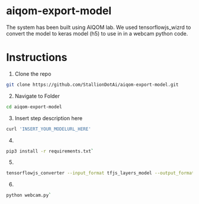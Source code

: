 # aiqom-export-model
The system has been built using AIQOM lab. We used tensorflowjs_wizrd to convert the model to keras model (h5) to use in in a webcam python code.

# Instructions
1. Clone the repo
```bash
git clone https://github.com/StallionDotAi/aiqom-export-model.git
```
2. Navigate to Folder
```bash
cd aiqom-export-model
```
3. Insert step description here
```bash
curl 'INSERT_YOUR_MODELURL_HERE'
```
4. 
```bash
pip3 install -r requirements.txt`
```
5. 
```bash
tensorflowjs_converter --input_format tfjs_layers_model --output_format keras model.json keras;python3 conv.py keras
```
6. 
```bash
python webcam.py`
```
